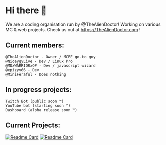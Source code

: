 # Hi there 👋

We are a coding organisation run by @TheAlienDoctor! Working on various MC & web projects. Check us out at https://TheAlienDoctor.com !


## Current members:

    @TheAlienDoctor - Owner / MCBE go-to guy
    @NiceygyLive - Dev / Linux Pro
    @MDxWARRIORxOP - Dev / javascript wizard
    @epizyy66 - Dev
    @MiniFeraful - Does nothing

## In progress projects:
    Twitch Bot (public soon ™️)
    YouTube bot (starting soon ™️)
    Dashboard (alpha release soon ™️)
    
    
## Current Projects:
  [![Readme Card](https://github-readme-stats.vercel.app/api/pin/?username=ufo-studios&repo=thealiendoctor.com)](https://github.com/ufo-studios/thealiendoctor.com) [![Readme Card](https://github-readme-stats.vercel.app/api/pin/?username=ufo-studios&repo=AlienBot-Discord)](https://github.com/UFO-Studios/AlienBot-Discord)
    
    
    

